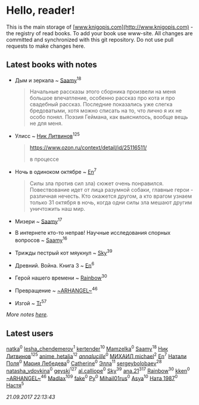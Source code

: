 # Hello, reader!
This is the main storage of [www.knigopis.com](http://www.knigopis.com) - the registry of read books.
To add your book use www-site. All changes are committed and synchronized with this git repository.
Do not use pull requests to make changes here.


## Latest books with notes
* Дым и зеркала ~ [Saamy](users/115/115226508-vkontakte)<sup>18</sup>
    > Начальные рассказы этого сборника произвели на меня большое впечатление, особенно рассказ про кота и про свадебный рассказ. Последние показались уже слегка бредоватыми, хотя можно списать на то, что лично я их не особо понял. Поэзия Геймана, как выяснилось, вообще вещь не для меня.

* Улисс ~ [Ник Литвинов](users/241/241974816-vkontakte)<sup>125</sup>
    > https://www.ozon.ru/context/detail/id/25116511/
    > 
    > в процессе

* Ночь в одиноком октябре ~ [En](users/333/333646551-vkontakte)<sup>7</sup>
    > Силы зла против сил зла) сюжет очень понравился. Повествование идет от лица разумной собаки, главные герои - различная нечесть. Кто окажется другом, а кто врагом узнаем только 31 октября в ночь, когда одни силы зла мешают другим уничтожить наш мир.

* Мизери ~ [Saamy](users/115/115226508-vkontakte)<sup>17</sup>

* В интернете кто-то неправ! Научные исследования спорных вопросов ~ [Saamy](users/115/115226508-vkontakte)<sup>16</sup>

* Трижды пестрый кот мяукнул ~ [Sky](users/118/118049897850017649660-google)<sup>39</sup>

* Древний. Война. Книга 3 ~ [En](users/333/333646551-vkontakte)<sup>6</sup>

* Герой нашего времени ~ [Rainbow](users/109/109787328219839805802-google)<sup>30</sup>

* Превращение ~ [~ARHANGEL~](users/642/64251996-vkontakte)<sup>46</sup>

* Изгой ~ [Tr](users/122/12282474-vkontakte)<sup>57</sup>


_More notes [here](latest_books_with_notes.md)._


## Latest users
[natka](users/114/114246620366322246593-googleplus)<sup>0</sup> 
[lesha_chendemerov](users/191/191814494-vkontakte)<sup>1</sup> 
[kertender](users/228/228182315-vkontakte)<sup>10</sup> 
[Mamzelka](users/900/90087750-vkontakte)<sup>0</sup> 
[Saamy](users/115/115226508-vkontakte)<sup>18</sup> 
[Ник Литвинов](users/241/241974816-vkontakte)<sup>125</sup> 
[anime_hetalia](users/137/137961387-vkontakte)<sup>12</sup> 
[_annalucille_](users/305/3052811375-instagram)<sup>0</sup> 
[МИХАИЛ michael](users/140/14017304233624657357-mailru)<sup>2</sup> 
[En](users/333/333646551-vkontakte)<sup>7</sup> 
[Натали Поля](users/223/223425623-vkontakte)<sup>0</sup> 
[Мария Лебедева](users/727/727668597942622744-mailru)<sup>0</sup> 
[Catherine](users/156/156734607-vkontakte)<sup>0</sup> 
[Элла](users/100/1002037069862545-facebook)<sup>11</sup> 
[sergeybolobaev](users/379/37918255-vkontakte)<sup>28</sup> 
[natasha_vdovkina](users/985/9857482-vkontakte)<sup>0</sup> 
[geyski](users/221/221959664-vkontakte)<sup>127</sup> 
[al.calliope](users/189/189970338-vkontakte)<sup>0</sup> 
[Sky](users/118/118049897850017649660-google)<sup>39</sup> 
[ana.21](users/107/107655526900000657481-google)<sup>317</sup> 
[Rainbow](users/109/109787328219839805802-google)<sup>30</sup> 
[kken](users/114/114995432969872830384-google)<sup>0</sup> 
[~ARHANGEL~](users/642/64251996-vkontakte)<sup>46</sup> 
[Madlax](users/158/158304782-vkontakte)<sup>109</sup> 
[fake](users/377/377249771-vkontakte)<sup>0</sup> 
[Ру](users/622/62264231-vkontakte)<sup>0</sup> 
[Mihail01rus](users/105/105729661373202631037-google)<sup>0</sup> 
[Asya](users/111/111688198065279912162-google)<sup>10</sup> 
[Ната 1987](users/283/283971510-vkontakte)<sup>0</sup> 
[Настя](users/172/172783956-vkontakte)<sup>5</sup> 


_21.09.2017 22:13:43_
